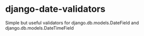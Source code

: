 # django-date-validators
Simple but useful validators for django.db.models.DateField and django.db.models.DateTimeField
